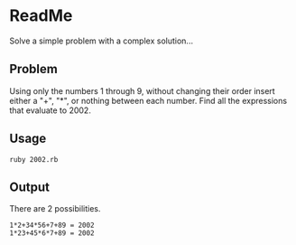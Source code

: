 ReadMe
======
Solve a simple problem with a complex solution...

Problem
-------
Using only the numbers 1 through 9, without changing their order insert either a "+", "*", or nothing between each number. Find all the expressions that evaluate to 2002.

Usage
-----
	ruby 2002.rb

Output
------
There are 2 possibilities.

	1*2+34*56+7+89 = 2002
	1*23+45*6*7+89 = 2002
